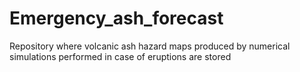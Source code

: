 # Emergency_ash_forecast
Repository where volcanic ash hazard maps produced by numerical simulations performed in case of eruptions are stored
